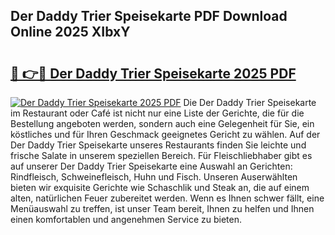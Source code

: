 ## Der Daddy Trier Speisekarte PDF Download Online 2025 XIbxY

# <h2><a href="http://gc7afi.nevu.top/?p=Der+Daddy+Trier+Speisekarte">🔗 👉🔴 Der Daddy Trier Speisekarte 2025 PDF</a></h2>

[![Der Daddy Trier Speisekarte 2025 PDF](https://i.imgur.com/dBaPXMq.png)](http://gc7afi.nevu.top/?p=Der+Daddy+Trier+Speisekarte)
Die Der Daddy Trier Speisekarte im Restaurant oder Café ist nicht nur eine Liste der Gerichte, die für die Bestellung angeboten werden, sondern auch eine Gelegenheit für Sie, ein köstliches und für Ihren Geschmack geeignetes Gericht zu wählen. Auf der Der Daddy Trier Speisekarte unseres Restaurants finden Sie leichte und frische Salate in unserem speziellen Bereich. Für Fleischliebhaber gibt es auf unserer Der Daddy Trier Speisekarte eine Auswahl an Gerichten: Rindfleisch, Schweinefleisch, Huhn und Fisch. Unseren Auserwählten bieten wir exquisite Gerichte wie Schaschlik und Steak an, die auf einem alten, natürlichen Feuer zubereitet werden. Wenn es Ihnen schwer fällt, eine Menüauswahl zu treffen, ist unser Team bereit, Ihnen zu helfen und Ihnen einen komfortablen und angenehmen Service zu bieten.
